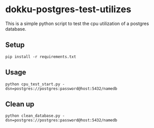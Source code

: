 # dokku-postgres-test-utilizes

This is a simple python script to test the cpu utilization of a postgres database.

## Setup

`pip install -r requirements.txt`

## Usage

`python cpu_test_start.py -dsn=postgres://postgres:password@host:5432/namedb`

## Clean up

`python clean_database.py -dsn=postgres://postgres:password@host:5432/namedb`